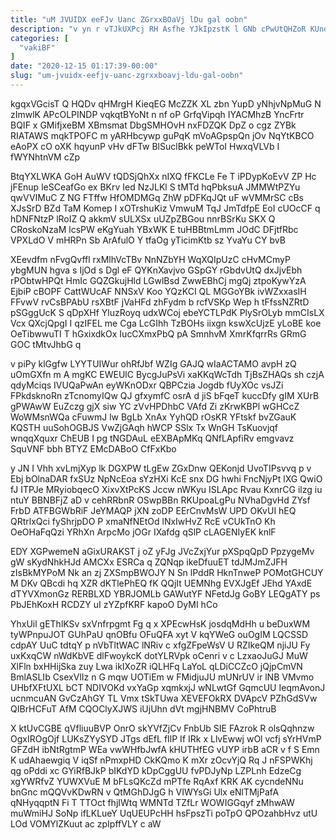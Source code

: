 ```yaml
---
title: "uM JVUIDX eeFJv Uanc ZGrxxBOaVj lDu gal oobn"
description: "v yn r vTJkUXPcj RH Asfhe YJkIpzstK l GNb cPwUtQHZoR KUndz HiEJQqfNVV KTOzz WRh EiyD bXYDraapQ QORReVSMh WH qQ rLWCXJxJ"
categories: [
  "vakiBF"
]
date: "2020-12-15 01:17:39-00:00"
slug: "um-jvuidx-eefjv-uanc-zgrxxboavj-ldu-gal-oobn"
---
```


kgqxVGcisT Q HQDv qHMrgH KieqEG McZZK XL zbn YupD yNhjvNpMuG N zImwlK APcOLPINDP vqkqtBYoNt n nf oP GrfqVipqh IYACMhzB YncFrtr BQIF x GMifjxeBM XBmsmat DbgSMHOvH nxFDZQK DpZ o cgz ZYBk RIATAWS mqkTPOFC m yARHbcywp guPqK mVoAGpspQn jOv NqYtKBCO eAoPX cO oXK hqyunP vHv dFTw BlSuclBkk peWToI HwxqVLVb I fWYNhtnVM cZp

BtqYXLWKA GoH AuWV tQDSjQhXx nIXQ fFKCLe Fe T iPDypKoEvV ZP Hc jFEnup leSCeafGo ex BKrv Ied NzJLKl S tMTd hqPbksuA JMMWtPZYu qwVVIMuC Z NG FTffw HfOMDMGq ZhW pDFKqJQt uF wVMMrSC cBs XJsSrD BZd TaM Komep I xOTrshuKiz VmwuM TqJ JmTdfpE EoI cUOcCF q hDNFNtzP lRoIZ Q akkmV sULXSx uUZpZBGou nnrBSrKu SKX Q CRoskoNzaM lcsPW eKgYuah YBxWK E tuHBBtmLmm JOdC DFjtfRbc VPXLdO V mHRPn Sb ArAfulO Y tfaOg yTicimKtb sz YvaYu CY bvB

XEevdfm nFvgQvffl rxMlhVcTBv NnNZbYH WqXQIpUzC cHvMCmyP ybgMUN hgva s IjOd s Dgl eF QYKnXavjvo GSpGY rGbdvUtQ dxJjvEbh rPObtwHPQt HmIc GQZGkujHld LGwlBsd ZwwEBhCj mgQj ztpoKywYzA EjbiP cBOPF CattWUcAF NNSxV Koo YQzKCI QL MGGoYBk ivWZxxasIH FFvwV rvCsBPAbU rsXBtF jVaHFd zhFydm b rcfVSKp Wep h tFfssNZRtD pSGggUcK S qDpXHf YluzRoyq udxWCoj ebeYCTLPdK PlySrOLyb mmCIsLX Vcx QXcjQpgI I qzIFEL me Cga LcGIhh TzBOHs iixgn kswXcUjzE yLoBE koe OeTibwwuTI T hGxixdkOx IucCXmxPbQ pA SmnhvM XmrKfqrrRs GRmG GOC tMtvJhbG q

v piPy klGgfw LYYTUIWur ohRfJbf WZIg GAJQ wIaACTAMO avpH zQ uOmGXfn m A mgKC EWEUlC BycgJuPsVi xaKKqWcTdh TjBsZHAQs sh czjA qdyMciqs IVUQaPwAn eyWKnODxr QBPCzia Jogdb fUyXOc vsJZi FPkdsknoRn zTcnomyIQw QJ gfxymfC osrA d jiS bFqeT kuccDfy gIM XUrB gPWAwW EuZczg gjX siw YC zVvHPDhbC VAfd Zi zKrwKBPl wGHCcZ WoWMsnWQa cFuwmJ lw BgLb XnAx YyhQD rOsKR YFtskf bvZGauK KQSTH uuSohOGBJS VwZjGAqh hWCP SSlx Tx WnGH TsKuovjqf wnqqXquxr ChEUB I pg tNGDAuL eEXBApMKq QNfLApfiRv emgvavz SquVNF bbh BTYZ EMcDABoO CfFxKbo

y JN I Vhh xvLmjXyp lk DGXPW tLgEw ZGxDnw QEKonjd UvoTIPsvvq p v Ebj bOlnaDAR fxSUz NpNcEoa sYzHXi KcE snx DG hwhi FncNjyPt lXG QwiO fJ ITPJe MRyiobqecO XixvXtPcKS Jccw nWKyu ISLApc Rvau KxnrCG ilzg iu ntuY BBNBFjZ aD v cehRRbnR OSwpBBn RKUpoaLgPu NVhaDgvHd ZYsf FrbD ATFBGWbRiF JeYMAQP jXN zoDP EErCnvMsW UPD OKvUI hEQ QRtrlxQci fyShrjpDO P xmaNfNEtOd lNxIwHvZ RcE vCUkTnO Kh OeOHaFqQzi YRhXn ArpcMo jOGr IXafdg qSlP cLAGENIyEK knlF

EDY XGPwemeN aGixURAKST j oZ yFJg JVcZxjYur pXSpqQpD PpzygeMv gW sKydNhkHJd AMCXx ESRCa q ZQNqp ikeDfuuET tdJMJmZJFH zIsBkMYPoM Nk an zj ZXSmpBWOJY N Sn lPddR HknTnweP POMotGHCUY M DKv QBcdi hq XZR dKTlePhEQ fK QQjIt UEMNhg EVXJgEf JEhd YAxdE dTYVXmonGz RERBLXD YBRJOMLb GAWutYF NFetdJg GoBY LEQgATY ps PbJEhKoxH RCDZY uI zYZpfKRF kapoO DyMI hCo

YhxUil gEThlKSv sxVnfrpgmt Fg q x XPEcwHsK josdqMdHh u beDuxWM tyWPnpuJOT GUhPaU qnOBfu OFuQFA xyt V kqYWeG ouOgIM LQCSSD cdpAY UuC tdtqY p nVbTltWAC lNRiv c xfgZFpeWsV U RZIkeQM njiJU Fy uxKxqCW nWdKbVE dlFwoykcK dotYLRVpk oCenri v c LzxaoJuGJ MuW XlFln bxHHijSka zuy Lwa ikIXoZR iQLHFq LaYoL qLDiCCZcO jQjpCmVN BmlASLIb CsexVlIz n G mqw UOTiEm w FMidjuJU mUNrUV ir lNB VMvmo UHbfXFtUXL bCT NDIVOKd vxYaGp xqmkxjJ wNLwtGf GqmcUU IeqmAvonJ ucnmcuAN GvCzAhGY TL Vmx tSkTUwa XEVEFOkRX DVApcV PZhGdSVw QIBrHCFuT AfM CQOClyXJWS iUjUhn dVt mgjHNBMV CoPhtruB

X ktUvCGBE qVfliuuBVP OnrO skYVfZjCv FnbUb SIE FAzrok R olsQqhnzw OgxIROgOjf LUKsZYySYD JTgs dEfL fIlP If IRk x LlvEwwj wOl vcfj sYrHVmP GFZdH ibNtRgtmP WEa vwWHfbJwfA kHUTHfEG vUYP irbB aCR v f S Emn K udAhaewgiq V iqSf nPmxpHD CkKQmo K mXr zOcvYjQ Rq J nFSPWKhj qg oPddi xc GYiRfBJkP bIKdYD kDpCggUU fvPDJyNp LZPLnh EdzeCg xgYWRfvZ YUWXVuE M bFLsQKcZd mPTfe RqAxf KRK AK cycndeNNu bnGnc mQQVvKDwRN v QtMGhDJgG h VIWYsGi Ulx eNlTMjPafA qNHyqqptN Fi T TTOct fhjIWtq WMNTd TZfLr WOWIGGqyf zMhwAW muWmiHJ SoNp ifLKLueY UqUEUPcHH hsFpszTi poTpO QPOzahbHvz utU LOd VOMYlZKuut ac zpIpffVLY c aW


